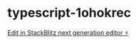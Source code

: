 # typescript-1ohokrec

[Edit in StackBlitz next generation editor ⚡️](https://stackblitz.com/~/github.com/victorw999/typescript-1ohokrec)